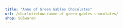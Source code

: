 ```yaml
---
title: "Anne of Green Gables Chocolates"
url: /charlottetown/anne-of-green-gables-chocolates/
shop: Süßwaren
---
```

